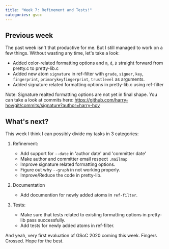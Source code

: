 ```yaml
---
title: "Week 7: Refinement and Tests!"
categories: gsoc
---
```


## Previous week

The past week isn't that productive for me. But I still managed to work on a few things. Without wasting any time, let's take a look:

- Added color-related formatting options and `m`, `d`, `D` straight forward from pretty.c to pretty-lib.c
- Added new atom `signature` in ref-filter with `grade`, `signer`, `key`, `fingerprint`, `primarykeyfingerprint`, `trustlevel` as arguments.
- Added signature related formatting options in pretty-lib.c using ref-filter

Note: Signature realted formatting options are not yet in final shape. You can take a look at commits here: https://github.com/harry-hov/git/commits/signature?author=harry-hov

## What's next?

This week I think I can possibly divide my tasks in 3 categories:

1. Refinement: 
    - Add support for `--date` in 'author date' and 'committer date'
    - Make author and committer email respect `.mailmap`
    - Improve signature related formatting options.
    - Figure out why `--graph` in not working properly.
    - Improve/Reduce the code in pretty-lib.
  
2. Documentation
    - Add documention for newly added atoms in `ref-filter`.
  
3. Tests:
    - Make sure that tests related to existing formatting options in pretty-lib pass successfully.
    - Add tests for newly added atoms in ref-filter.

And yeah, very first evaluation of GSoC 2020 coming this week. Fingers Crossed. Hope for the best.
